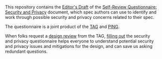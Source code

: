 This repository contains the [Editor's Draft](https://w3ctag.github.io/security-questionnaire/) of the [Self-Review Questionnaire: Security and Privacy](https://www.w3.org/TR/security-privacy-questionnaire/) document, which spec authors can use to identify and work through possible security and privacy concerns related to their spec.

The questionnaire is a joint product of the [TAG](https://tag.w3.org/) and [PING](https://www.w3.org/Privacy/IG/).

When folks request a [design review](https://github.com/w3ctag/design-reviews) from the TAG, [filling out](questionnaire.markdown) the security and privacy questionnaire helps everyone to understand potential security and privacy issues and mitigations for the design, and can save us asking redundant questions.
